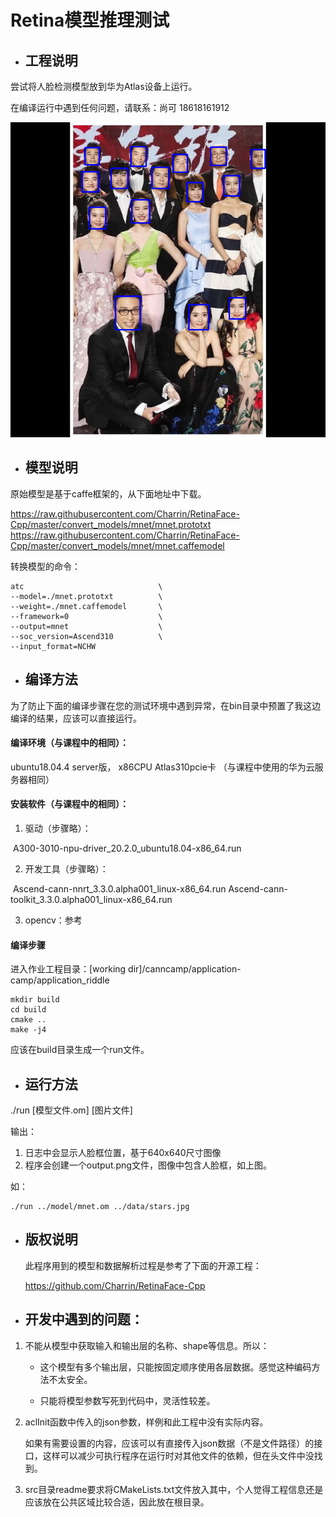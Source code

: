 # Retina模型推理测试

- ## 工程说明

尝试将人脸检测模型放到华为Atlas设备上运行。

在编译运行中遇到任何问题，请联系：尚可 18618161912

![多人脸检测](./data/output.png)

- ## 模型说明

原始模型是基于caffe框架的，从下面地址中下载。

https://raw.githubusercontent.com/Charrin/RetinaFace-Cpp/master/convert_models/mnet/mnet.prototxt
https://raw.githubusercontent.com/Charrin/RetinaFace-Cpp/master/convert_models/mnet/mnet.caffemodel

转换模型的命令：

```shell
atc                              \
--model=./mnet.prototxt          \
--weight=./mnet.caffemodel       \
--framework=0                    \
--output=mnet                    \
--soc_version=Ascend310          \
--input_format=NCHW
```

- ## 编译方法

为了防止下面的编译步骤在您的测试环境中遇到异常，在bin目录中预置了我这边编译的结果，应该可以直接运行。

#### 编译环境（与课程中的相同）：

ubuntu18.04.4 server版， x86CPU Atlas310pcie卡 （与课程中使用的华为云服务器相同）

#### 安装软件（与课程中的相同）：

1. 驱动（步骤略）：

​	A300-3010-npu-driver_20.2.0_ubuntu18.04-x86_64.run

2. 开发工具（步骤略）：

​	Ascend-cann-nnrt_3.3.0.alpha001_linux-x86_64.run
​	Ascend-cann-toolkit_3.3.0.alpha001_linux-x86_64.run

3. opencv：参考

   [opencv编译部署过程]: https://gitee.com/ascend/samples/blob/master/cplusplus/environment/opencv_install/README_300_CN.md

#### 编译步骤

进入作业工程目录：[working dir]/canncamp/application-camp/application_riddle

```shell
mkdir build
cd build
cmake ..
make -j4
```

应该在build目录生成一个run文件。

- ## 运行方法

./run [模型文件.om] [图片文件]

输出：

1. 日志中会显示人脸框位置，基于640x640尺寸图像
2. 程序会创建一个output.png文件，图像中包含人脸框，如上图。

如：

```
./run ../model/mnet.om ../data/stars.jpg
```

- ## 版权说明

  此程序用到的模型和数据解析过程是参考了下面的开源工程：	

  https://github.com/Charrin/RetinaFace-Cpp

- ## 开发中遇到的问题：

1. 不能从模型中获取输入和输出层的名称、shape等信息。所以：

   - 这个模型有多个输出层，只能按固定顺序使用各层数据。感觉这种编码方法不太安全。

   - 只能将模型参数写死到代码中，灵活性较差。

2. aclInit函数中传入的json参数，样例和此工程中没有实际内容。

   如果有需要设置的内容，应该可以有直接传入json数据（不是文件路径）的接口，这样可以减少可执行程序在运行时对其他文件的依赖，但在头文件中没找到。

3. src目录readme要求将CMakeLists.txt文件放入其中，个人觉得工程信息还是应该放在公共区域比较合适，因此放在根目录。


